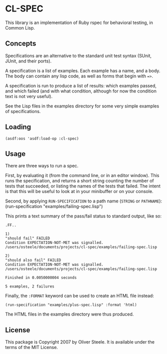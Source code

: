 # CL-SPEC

This library is an implementation of Ruby rspec for behavioral testing, in
Common Lisp.

## Concepts

Specifications are an alternative to the standard unit test syntax
(SUnit, JUnit, and their ports).

A specification is a list of examples.  Each example has a name, and
a body.  The body can contain any lisp code, as well as forms that
begin with `=>`.

A specification is run to produce a list of results: which examples
passed, and which failed (and with what condition, although for now
the condition text is not very useful).

See the Lisp files in the examples directory for some very simple
examples of specifications.

## Loading

    (asdf:oos 'asdf:load-op :cl-spec)

## Usage

There are three ways to run a spec.

First, by evaluating it (from the command line, or in an editor
window).  This runs the specification, and returns a short string
counting the number of tests that succeeded, or listing the names of
the tests that failed.  The intent is that this will be useful to look
at in your minibuffer or on your console.

Second, by applying `RUN-SPECIFICATION` to a path name (`STRING` or
`PATHNAME`):
    (run-specification "examples/failing-spec.lisp")

This prints a text summary of the pass/fail status to standard output,
like so:

    .FF..
    
    1)
    "should fail" FAILED
    Condition EXPECTATION-NOT-MET was signalled.
    /users/osteele/documents/projects/cl-spec/examples/failing-spec.lisp
    
    2)
    "should also fail" FAILED
    Condition EXPECTATION-NOT-MET was signalled.
    /users/osteele/documents/projects/cl-spec/examples/failing-spec.lisp
    
    Finished in 0.0050000004 seconds
    
    5 examples, 2 failures

Finally, the `:FORMAT` keyword can be used to create an HTML file instead:

    (run-specification "examples/plus-spec.lisp" :format 'html)

The HTML files in the examples directory were thus produced.


## License

This package is Copyright 2007 by Oliver Steele.  It is available under the
terms of the MIT License.
